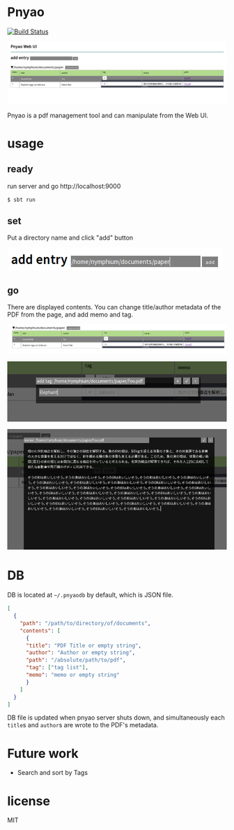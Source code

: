 Pnyao
===

[![Build Status](https://travis-ci.org/Nymphium/pnyao.svg?branch=master)](https://travis-ci.org/Nymphium/pnyao)

![ui](doc/img/ui.png)

Pnyao is a pdf management tool and can manipulate from the Web UI.

# usage
## ready
run server and go http://localhost:9000

```
$ sbt run
```

## set
Put a directory name and click "add" button

![add entry](doc/img/entry.png)

## go
There are displayed contents. 
You can change title/author metadata of the PDF from the page, and add memo and tag.

![new contents](doc/img/newcontents.png)

![tag](doc/img/tag.png)

![memo](doc/img/memo.png)

# DB
DB is located at `~/.pnyaodb` by default, which is JSON file.

```json
[
  {
    "path": "/path/to/directory/of/documents",
    "contents": [
      {
      "title": "PDF Title or empty string",
      "author": "Author or empty string",
      "path": "/absolute/path/to/pdf",
      "tag": ["tag list"],
      "memo": "memo or empty string"
      }
    ]
  }
]
```

DB file is updated when pnyao server shuts down, and simultaneously each `title`s and `author`s are wrote to the PDF's metadata.

# Future work
- Search and sort by Tags

# license
MIT
